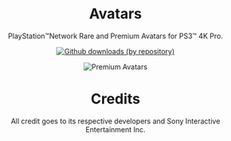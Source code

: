 <div align="center"> 

# Avatars
PlayStation™Network Rare and Premium Avatars for PS3™ 4K Pro.

[![Github downloads (by repository)](https://img.shields.io/github/downloads/LuanTeles/Avatars/total?style=social)](https://github.com/LuanTeles/Avatars/releases)

![Premium Avatars](https://user-images.githubusercontent.com/74815634/148669752-667bf99c-0395-4e32-9339-4a5e61ee5ea6.png)

# Credits
All credit goes to its respective developers and Sony Interactive Entertainment Inc.

</div>

